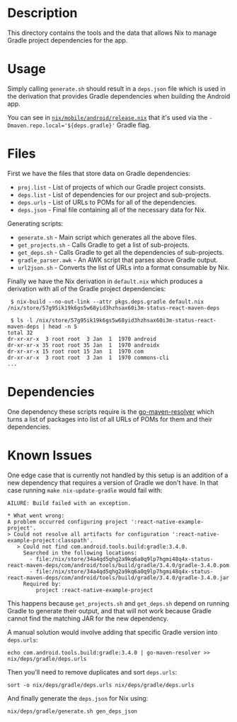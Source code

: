 # Description

This directory contains the tools and the data that allows Nix to manage Gradle project dependencies for the app.

# Usage

Simply calling `generate.sh` should result in a `deps.json` file which is used in the derivation that provides Gradle dependencies when building the Android app.

You can see in [`nix/mobile/android/release.nix`](../../mobile/android/release.nix) that it's used via the `-Dmaven.repo.local='${deps.gradle}'` Gradle flag.

# Files

First we have the files that store data on Gradle dependencies:

* `proj.list` - List of projects of which our Gradle project consists.
* `deps.list` - List of dependencies for our project and sub-projects.
* `deps.urls` - List of URLs to POMs for all of the dependencies.
* `deps.json` - Final file containing all of the necessary data for Nix.

Generating scripts:

- `generate.sh` - Main script which generates all the above files.
- `get_projects.sh` - Calls Gradle to get a list of sub-projects.
- `get_deps.sh` - Calls Gradle to get all the dependencies of sub-projects.
- `gradle_parser.awk` - An AWK script that parses above Gradle output.
- `url2json.sh` - Converts the list of URLs into a format consumable by Nix.

Finally we have the Nix derivation in `default.nix` which produces a derivation with all of the Gradle project dependencies:
```
 $ nix-build --no-out-link --attr pkgs.deps.gradle default.nix       
/nix/store/57g95ik19k6gs5w68yid3hzhsax60i3m-status-react-maven-deps

 $ ls -l /nix/store/57g95ik19k6gs5w68yid3hzhsax60i3m-status-react-maven-deps | head -n 5 
total 32
dr-xr-xr-x  3 root root  3 Jan  1  1970 android
dr-xr-xr-x 35 root root 35 Jan  1  1970 androidx
dr-xr-xr-x 15 root root 15 Jan  1  1970 com
dr-xr-xr-x  3 root root  3 Jan  1  1970 commons-cli
...
```

# Dependencies

One dependency these scripts require is the [go-maven-resolver](https://github.com/status-im/go-maven-resolver) which turns a list of packages into list of all URLs of POMs for them and their dependencies.

# Known Issues

One edge case that is currently not handled by this setup is an addition of a new dependency that requires a version of Gradle we don't have. In that case running `make nix-update-gradle` would fail with:
```
AILURE: Build failed with an exception.

* What went wrong:
A problem occurred configuring project ':react-native-example-project'.
> Could not resolve all artifacts for configuration ':react-native-example-project:classpath'.
   > Could not find com.android.tools.build:gradle:3.4.0.
     Searched in the following locations:
       - file:/nix/store/34a4qd5qhg2a9kq6a0q9lp7hgmi48q4x-status-react-maven-deps/com/android/tools/build/gradle/3.4.0/gradle-3.4.0.pom
       - file:/nix/store/34a4qd5qhg2a9kq6a0q9lp7hgmi48q4x-status-react-maven-deps/com/android/tools/build/gradle/3.4.0/gradle-3.4.0.jar
     Required by:
         project :react-native-example-project
```
This happens because `get_projects.sh` and `get_deps.sh` depend on running Gradle to generate their output, and that will not work because Gradle cannot find the matching JAR for the new dependency.

A manual solution would involve adding that specific Gradle version into `deps.urls`:
```
echo com.android.tools.build:gradle:3.4.0 | go-maven-resolver >> nix/deps/gradle/deps.urls
```
Then you'll need to remove duplicates and sort `deps.urls`:
```
sort -o nix/deps/gradle/deps.urls nix/deps/gradle/deps.urls
```
And finally generate the `deps.json` for Nix using:
```
nix/deps/gradle/generate.sh gen_deps_json
```
